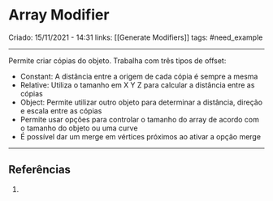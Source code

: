 # Array Modifier
Criado: 15/11/2021 - 14:31
links: [[Generate Modifiers]]
tags: #need_example  

---

Permite criar cópias do objeto. Trabalha com três tipos de offset:
 - Constant: A distância entre a origem de cada cópia é sempre a mesma
  - Relative: Utiliza o tamanho em X Y Z para calcular a distância entre as cópias
  - Object: Permite utilizar outro objeto para determinar a distância, direção e escala entre as cópias
  - Permite usar opções para controlar o tamanho do array de acordo com o tamanho do objeto ou uma curve
  - É possível dar um merge em vértices próximos ao ativar a opção merge

---
## Referências
1.